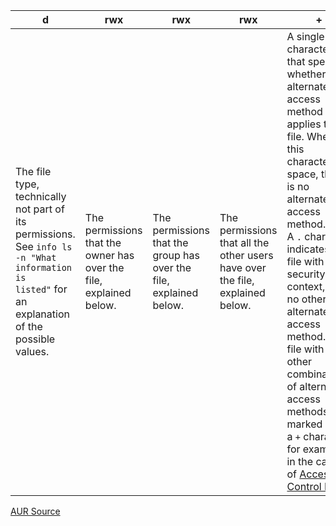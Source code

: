 d | rwx| rwx | rwx | + | 
-- | -- | -- |-- | --
The file type, technically not part of its permissions. See `info ls -n "What information is listed"` for an explanation of the possible values. | The permissions that the owner has over the file, explained below. | The permissions that the group has over the file, explained below. | The permissions that all the other users have over the file, explained below. | A single character that specifies whether an alternate access method applies to the file. When this character is a space, there is no alternate access method. A `.` character indicates a file with a security context, but no other alternate access method. A file with any other combination of alternate access methods is marked with a `+` character, for example in the case of [Access Control Lists](https://wiki.archlinux.org/title/Access_Control_Lists "Access Control Lists").

[AUR Source](https://wiki.archlinux.org/title/File_permissions_and_attributes)
